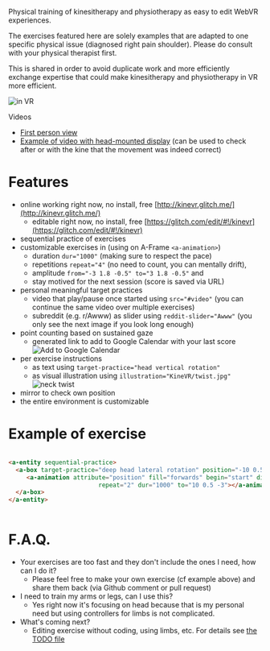 Physical training of kinesitherapy and physiotherapy as easy to edit WebVR experiences.

The exercises featured here  are solely examples that are adapted to one specific physical issue (diagnosed right pain shoulder). Please do consult with your physical therapist first.

This is shared in order to avoid duplicate work and more efficiently exchange expertise that could make kinesitherapy and physiotherapy in VR more efficient.

![in VR](https://vatelier.benetou.fr/MyDemo/KineVR/inVR.jpg)

Videos
- [First person view](https://vatelier.benetou.fr/MyDemo/KineVR/demo.mp4)
- [Example of video with head-mounted display](https://vatelier.benetou.fr/MyDemo/KineVR/HMD.mp4) (can be used to check after or with the kine that the movement was indeed correct)


# Features

- online working right now, no install, free [http://kinevr.glitch.me/](http://kinevr.glitch.me/)
  - editable right now, no install, free [https://glitch.com/edit/#!/kinevr](https://glitch.com/edit/#!/kinevr)
- sequential practice of exercises
- customizable exercises in (using on A-Frame `<a-animation>`)
  - duration `dur="1000"` (making sure to respect the pace)
  - repetitions `repeat="4"` (no need to count, you can mentally drift),
  - amplitude `from="-3 1.8 -0.5" to="3 1.8 -0.5"` and
  - stay motived for the next session (score is saved via URL)
- personal meaningful target practices
  - video that play/pause once started using `src="#video"` (you can continue the same video over multiple exercises)
  - subreddit (e.g. r/Awww) as slider using `reddit-slider="Awww"` (you only see the next image if you look long enough)
- point counting based on sustained gaze
  - generated link to add to Google Calendar with your last score
![Add to Google Calendar](https://vatelier.benetou.fr/MyDemo/KineVR/AddToCalendar_preview.jpg)
- per exercise instructions
  - as text using `target-practice="head vertical rotation"`
  - as visual illustration using `illustration="KineVR/twist.jpg"` 
![neck twist](https://vatelier.benetou.fr/MyDemo/KineVR/twist_preview.jpg)
- mirror to check own position
- the entire environment is customizable

 # Example of exercise
 
```html

<a-entity sequential-practice>
  <a-box target-practice="deep head lateral rotation" position="-10 0.5 -3" rotation="0 45 0" color="#4CC3D9">
     <a-animation attribute="position" fill="forwards" begin="start" direction="alternate"
                         repeat="2" dur="1000" to="10 0.5 -3"></a-animation>
  </a-box>
</a-entity>
        
```
        
# F.A.Q.

- Your exercises are too fast and they don't include the ones I need, how can I do it?
  - Please feel free to make your own exercise (cf example above) and share them back (via Github comment or pull request)
- I need to train my arms or legs, can I use this?
  - Yes right now it's focusing on head because that is my personal need but using controllers for limbs is not complicated.
- What's coming next?
  -  Editing exercise without coding, using limbs, etc. For details see [the TODO file](https://github.com/Utopiah/KineVR/blob/master/TODO.md)
